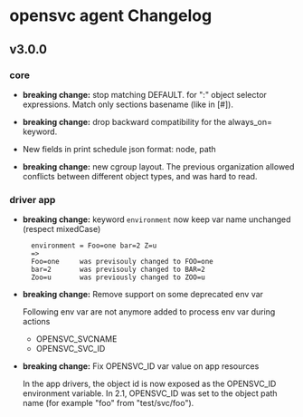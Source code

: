 # opensvc agent Changelog

## v3.0.0

### core

* **breaking change:** stop matching DEFAULT.<string> for "<string>:" object selector expressions. Match only sections basename (like in [<basename>#<index>]).

* **breaking change:** drop backward compatibility for the always_on=<nodes> keyword.

* New fields in print schedule json format: node, path

* **breaking change:** new cgroup layout. The previous organization allowed conflicts between different object types, and was hard to read.

### driver app
* **breaking change:** keyword `environment` now keep var name unchanged (respect mixedCase)
  
        environment = Foo=one bar=2 Z=u
        =>
        Foo=one     was previsouly changed to FOO=one
        bar=2       was previsouly changed to BAR=2
        Zoo=u       was previously changed to ZOO=u

* **breaking change:** Remove support on some deprecated env var

  Following env var are not anymore added to process env var during actions
  * OPENSVC_SVCNAME
  * OPENSVC_SVC_ID

* **breaking change:** Fix OPENSVC_ID var value on app resources

  In the app drivers, the object id is now exposed as the OPENSVC_ID environment variable.
  In 2.1, OPENSVC_ID was set to the object path name (for example "foo" from "test/svc/foo").
  
